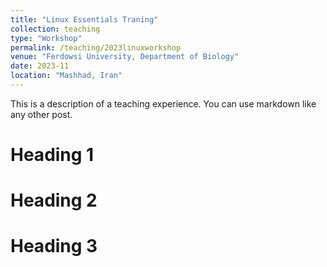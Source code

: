 ```yaml
---
title: "Linux Essentials Traning"
collection: teaching
type: "Workshop"
permalink: /teaching/2023linuxworkshop
venue: "Ferdowsi University, Department of Biology"
date: 2023-11
location: "Mashhad, Iran"
---
```


This is a description of a teaching experience. You can use markdown like any other post.

Heading 1
======

Heading 2
======

Heading 3
======
